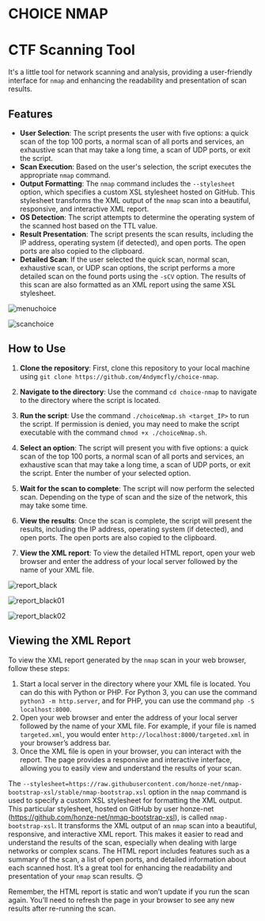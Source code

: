 # CHOICE NMAP

# CTF Scanning Tool

It's a little tool for network scanning and analysis, providing a user-friendly interface for `nmap` and enhancing the readability and presentation of scan results.

## Features

- **User Selection**: The script presents the user with five options: a quick scan of the top 100 ports, a normal scan of all ports and services, an exhaustive scan that may take a long time, a scan of UDP ports, or exit the script.
- **Scan Execution**: Based on the user's selection, the script executes the appropriate `nmap` command.
- **Output Formatting**: The `nmap` command includes the `--stylesheet` option, which specifies a custom XSL stylesheet hosted on GitHub. This stylesheet transforms the XML output of the `nmap` scan into a beautiful, responsive, and interactive XML report.
- **OS Detection**: The script attempts to determine the operating system of the scanned host based on the TTL value.
- **Result Presentation**: The script presents the scan results, including the IP address, operating system (if detected), and open ports. The open ports are also copied to the clipboard.
- **Detailed Scan**: If the user selected the quick scan, normal scan, exhaustive scan, or UDP scan options, the script performs a more detailed scan on the found ports using the `-sCV` option. The results of this scan are also formatted as an XML report using the same XSL stylesheet.

![menuchoice](https://github.com/4ndymcfly/choice-nmap/assets/30553433/66a79c5c-c84f-4a5b-a46d-d70aadd34e7e)

![scanchoice](https://github.com/4ndymcfly/choice-nmap/assets/30553433/44927735-0453-4538-8974-2e4bb6a389ca)

## How to Use

1. **Clone the repository**: First, clone this repository to your local machine using `git clone https://github.com/4ndymcfly/choice-nmap`.

2. **Navigate to the directory**: Use the command `cd choice-nmap` to navigate to the directory where the script is located.

3. **Run the script**: Use the command `./choiceNmap.sh <target_IP>` to run the script. If permission is denied, you may need to make the script executable with the command `chmod +x ./choiceNmap.sh`.

4. **Select an option**: The script will present you with five options: a quick scan of the top 100 ports, a normal scan of all ports and services, an exhaustive scan that may take a long time, a scan of UDP ports, or exit the script. Enter the number of your selected option.

5. **Wait for the scan to complete**: The script will now perform the selected scan. Depending on the type of scan and the size of the network, this may take some time.

6. **View the results**: Once the scan is complete, the script will present the results, including the IP address, operating system (if detected), and open ports. The open ports are also copied to the clipboard.

7. **View the XML report**: To view the detailed HTML report, open your web browser and enter the address of your local server followed by the name of your XML file.

![report_black](https://github.com/4ndymcfly/choice-nmap/assets/30553433/ae06b1c8-8154-4501-857b-798e432616ee)

![report_black01](https://github.com/4ndymcfly/choice-nmap/assets/30553433/e98cb140-f070-400d-a5ba-e28e44fa6c75)

![report_black02](https://github.com/4ndymcfly/choice-nmap/assets/30553433/77d901bc-8c2d-4827-924b-d351fc29a7a4)

## Viewing the XML Report

To view the XML report generated by the `nmap` scan in your web browser, follow these steps:
1. Start a local server in the directory where your XML file is located. You can do this with Python or PHP. For Python 3, you can use the command `python3 -m http.server`, and for PHP, you can use the command `php -S localhost:8000`.
1. Open your web browser and enter the address of your local server followed by the name of your XML file. For example, if your file is named `targeted.xml`, you would enter `http://localhost:8000/targeted.xml` in your browser’s address bar.
2. Once the XML file is open in your browser, you can interact with the report. The page provides a responsive and interactive interface, allowing you to easily view and understand the results of your scan.

The `--stylesheet=https://raw.githubusercontent.com/honze-net/nmap-bootstrap-xsl/stable/nmap-bootstrap.xsl` option in the `nmap` command is used to specify a custom XSL stylesheet for formatting the XML output. This particular stylesheet, hosted on GitHub by user honze-net (https://github.com/honze-net/nmap-bootstrap-xsl), is called `nmap-bootstrap-xsl`. It transforms the XML output of an `nmap` scan into a beautiful, responsive, and interactive XML report. This makes it easier to read and understand the results of the scan, especially when dealing with large networks or complex scans. The HTML report includes features such as a summary of the scan, a list of open ports, and detailed information about each scanned host. It’s a great tool for enhancing the readability and presentation of your `nmap` scan results. 😊

Remember, the HTML report is static and won’t update if you run the scan again. You’ll need to refresh the page in your browser to see any new results after re-running the scan.


